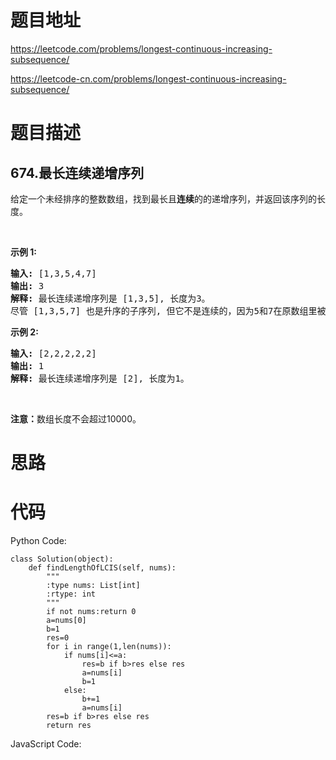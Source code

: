 # 题目地址
https://leetcode.com/problems/longest-continuous-increasing-subsequence/

https://leetcode-cn.com/problems/longest-continuous-increasing-subsequence/
# 题目描述
## 674.最长连续递增序列
<p>给定一个未经排序的整数数组，找到最长且<strong>连续</strong>的的递增序列，并返回该序列的长度。</p>

<p>&nbsp;</p>

<p><strong>示例 1:</strong></p>

<pre><strong>输入:</strong> [1,3,5,4,7]
<strong>输出:</strong> 3
<strong>解释:</strong> 最长连续递增序列是 [1,3,5], 长度为3。
尽管 [1,3,5,7] 也是升序的子序列, 但它不是连续的，因为5和7在原数组里被4隔开。 
</pre>

<p><strong>示例 2:</strong></p>

<pre><strong>输入:</strong> [2,2,2,2,2]
<strong>输出:</strong> 1
<strong>解释:</strong> 最长连续递增序列是 [2], 长度为1。
</pre>

<p>&nbsp;</p>

<p><strong>注意：</strong>数组长度不会超过10000。</p>

# 思路

# 代码
Python Code:

```
class Solution(object):
    def findLengthOfLCIS(self, nums):
        """
        :type nums: List[int]
        :rtype: int
        """
        if not nums:return 0
        a=nums[0]
        b=1
        res=0
        for i in range(1,len(nums)):
            if nums[i]<=a:
                res=b if b>res else res
                a=nums[i]
                b=1
            else:
                b+=1
                a=nums[i]
        res=b if b>res else res
        return res
```
JavaScript Code:

```

```
